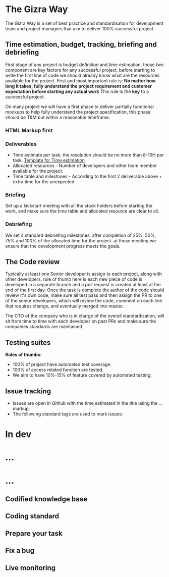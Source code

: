 # The Gizra Way
The Gizra Way is a set of best practice and standardisation for development team and project managers that aim to deliver 100% successful project.

## Time estimation, budget, tracking, briefing and debriefing
First stage of any project is budget definition and time estimation, those two component are key factors for any successful project, before starting to write the first line of code we should already know what are the resources available for the project.
First and most important rule is: **No matter how long it takes, fully understand the project requirement and customer expectation before starting any actual work**
This rule is the **key** to a successful project.

On many project we will have a first phase to deliver partially functional mockups to help fully understand the project specification, this phase should be T&M but within a reasonable timeframe.

### HTML Markup first

### Deliverables
* Time estimate per task, the resolution should be no more than 8-10H per task. [Template for Time estimation](https://drive.google.com/previewtemplate?id=0AkSgt1Y3Gz0odDlTajhLR3FocGJSaXp5aXNsSHZabmc&mode=public)
* Allocated resources - Number of developers and other team member available for the project.
* Time table and milestones - According to the first 2 deliverable above + extra time for the unexpected 

### Briefing
Set up a kickstart meeting with all the stack holders before starting the work, and make sure the time table and allocated resource are clear to all.

### Debriefing
We set 4 standard debriefing milestones, after completion of 25%, 50%, 75% and 100% of the allocated time for the project. at those meeting we ensure that the development progress meets the goals.

## The Code review
Typically at least one Senior developer is assign to each project, along with other developers, rule of thumb here is each new piece of code is developed in a separate branch and a pull request is created at least at the end of the first day.
Once the task is complete the author of the code should review it's own code, make sure all test pass and then assign the PR to one of the senior developers, which will review the code, comment on each line that requires change, and eventually merged into master.

The CTO of the company who is in charge of the overall standardisation, will sit from time to time with each developer on past PRs and make sure the companies standards are maintained.


## Testing suites
**Rules of thumbs:**
* 100% of project have automated test coverage.
* 100% of access related function are tested.
* We aim to have 10%-15% of feature covered by automated testing.

## Issue tracking
* Issues are open in Github with the time estimated in the title using the ... markup.
* The following standard tags are used to mark issues:
# In dev
#  ...
# ...


## Codified knowledge base

## Coding standard

## Prepare your task

## Fix a bug

## Live monitoring

